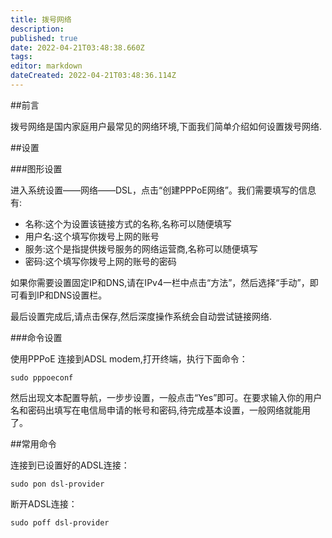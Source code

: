 ```yaml
---
title: 拨号网络
description: 
published: true
date: 2022-04-21T03:48:38.660Z
tags: 
editor: markdown
dateCreated: 2022-04-21T03:48:36.114Z
---
```




##前言

拨号网络是国内家庭用户最常见的网络环境,下面我们简单介绍如何设置拨号网络.

##设置

###图形设置

进入系统设置——网络——DSL，点击“创建PPPoE网络”。我们需要填写的信息有:

- 名称:这个为设置该链接方式的名称,名称可以随便填写
- 用户名:这个填写你拨号上网的账号
- 服务:这个是指提供拨号服务的网络运营商,名称可以随便填写
- 密码:这个填写你拨号上网的账号的密码

如果你需要设置固定IP和DNS,请在IPv4一栏中点击“方法”，然后选择“手动”，即可看到IP和DNS设置栏。

最后设置完成后,请点击保存,然后深度操作系统会自动尝试链接网络.

###命令设置

使用PPPoE 连接到ADSL modem,打开终端，执行下面命令：

    sudo pppoeconf

然后出现文本配置导航，一步步设置，一般点击“Yes”即可。在要求输入你的用户名和密码出填写在电信局申请的帐号和密码,待完成基本设置，一般网络就能用了。

##常用命令

连接到已设置好的ADSL连接：

    sudo pon dsl-provider

断开ADSL连接：

    sudo poff dsl-provider